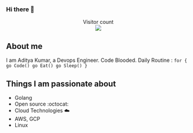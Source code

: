 ### Hi there 👋

<p align="center"> 
  Visitor count<br>
  <img src="https://profile-counter.glitch.me/neo7337/count.svg" />
</p>

## About me

I am Aditya Kumar, a Devops Engineer. Code Blooded.
Daily Routine :
``for {
    go Code()
    go Eat()
    go Sleep()
}``

## Things I am passionate about

- Golang
- Open source :octocat:
- Cloud Technologies :cloud:
- AWS, GCP
- Linux

<!--
**neo7337/neo7337** is a ✨ _special_ ✨ repository because its `README.md` (this file) appears on your GitHub profile.

Here are some ideas to get you started:

- 🔭 I’m currently working on ...
- 🌱 I’m currently learning ...
- 👯 I’m looking to collaborate on ...
- 🤔 I’m looking for help with ...
- 💬 Ask me about ...
- 📫 How to reach me: ...
- 😄 Pronouns: ...
- ⚡ Fun fact: ...
-->
